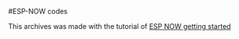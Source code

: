 #ESP-NOW codes

This archives was made with the tutorial of [ESP NOW getting started](https://randomnerdtutorials.com/esp-now-esp32-arduino-ide/)
